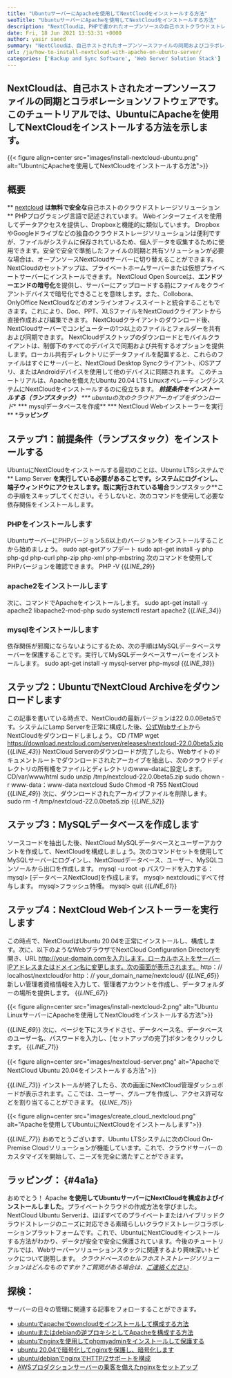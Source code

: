 ```yaml
---
title: "UbuntuサーバーにApacheを使用してNextCloudをインストールする方法" 
seoTitle: "UbuntuサーバーにApacheを使用してNextCloudをインストールする方法" 
description: "NextCloudは、PHPで書かれたオープンソースの自己ホストクラウドストレージソリューションです。この記事では、UbuntuにApacheを使用してNextCloudをインストールする方法を示します。" 
date: Fri, 18 Jun 2021 13:53:31 +0000
author: yasir saeed
summary: "NextCloudは、自己ホストされたオープンソースファイルの同期およびコラボレーションソフトウェアです。このチュートリアルでは、UbuntuにApacheを使用してNextCloudをインストールする方法を示します。" 
url: /ja/how-to-install-nextcloud-with-apache-on-ubuntu-server/
categories: ['Backup and Sync Software', 'Web Server Solution Stack']
---
```


## NextCloudは、自己ホストされたオープンソースファイルの同期とコラボレーションソフトウェアです。このチュートリアルでは、UbuntuにApacheを使用してNextCloudをインストールする方法を示します。

{{< figure align=center src="images/install-nextcloud-ubuntu.png" alt="UbuntnにApacheを使用してNextCloudをインストールする方法">}}


## **概要**
** [nextcloud][1] **は無料で安全な**自己ホストのクラウドストレージソリューション** PHPプログラミング言語で記述されています。 Webインターフェイスを使用してデータアクセスを提供し、Dropboxと機能的に類似しています。 DropboxやGoogleドライブなどの独自のクラウドストレージソリューションは便利ですが、ファイルがシステムに保存されているため、個人データを収集するために使用できます。安全で安全で準拠したファイルの同期と共有ソリューションが必要な場合は、オープンソースNextCloudサーバーに切り替えることができます。 NextCloudのセットアップは、プライベートホームサーバーまたは仮想プライベートサーバーにインストールできます。
NextCloud Open Sourceは、**エンドツーエンドの暗号化**を提供し、サーバーにアップロードする前にファイルをクライアントデバイスで暗号化できることを意味します。また、Collobora、OnlyOffice NextCloudなどのオンラインオフィススイートと統合することもできます。これにより、Doc、PPT、XLSファイルをNextCloudクライアントから直接作成および編集できます。 NextCloudクライアントのダウンロード後、NextCloudサーバーでコンピューターの1つ以上のファイルとフォルダーを共有および同期できます。 NextCloudデスクトップのダウンロードとモバイルクライアントは、制御下のすべてのデバイスで同期および共有するオプションを提供します。ローカル共有ディレクトリにデータファイルを配置すると、これらのファイルはすぐにサーバーと、NextCloud Desktop Syncクライアント、iOSアプリ、またはAndroidデバイスを使用して他のデバイスに同期されます。
このチュートリアルは、Apacheを備えたUbuntu 20.04 LTS LinuxオペレーティングシステムにNextCloudをインストールするのに役立ちます。
  ***前提条件をインストールする（ランプスタック）**
  *** ubuntuの次のクラウドアーカイブをダウンロード**
  *** mysqlデータベースを作成**
  *** NextCloud Webインストーラーを実行**
  ***ラッピング**

## ステップ1：前提条件（ランプスタック）をインストールする
UbuntuにNextCloudをインストールする最初のことは、Ubuntu LTSシステムで** Lamp Server **を実行している必要があることです。システムにログインし、端子ウィンドウにアクセスします。既に実行されている場合**ランプスタック**この手順をスキップしてください。そうしないと、次のコマンドを使用して必要な依存関係をインストールします。

### PHPをインストールします
UbuntuサーバーにPHPバージョン5.6以上のバージョンをインストールすることから始めましょう。
sudo apt-getアップデート
sudo apt-get install -y php php-gd php-curl php-zip php-xml php-mbstring
次のコマンドを使用してPHPバージョンを確認できます。
PHP -V
{{_LINE_29_}}

### apache2をインストールします
次に、コマンドでApacheをインストールします。
sudo apt-get install -y apache2 libapache2-mod-php
sudo systemctl restart apache2
{{_LINE_34_}}

### mysqlをインストールします
依存関係が邪魔にならないようにするため、次の手順はMySQLデータベースサーバーを保護することです。実行してMySQLデータベースサーバーをインストールします。
sudo apt-get install -y mysql-server php-mysql
{{_LINE_38_}}

## ステップ2：UbuntuでNextCloud Archiveをダウンロードします
この記事を書いている時点で、NextCloudの最新バージョンは22.0.0.0Beta5です。システムにLamp Serverを正常に構成した後、[公式Webサイト][2]からNextCloudをダウンロードしましょう。
CD /TMP
wget https://download.nextcloud.com/server/releases/nextcloud-22.0.0beta5.zip
{{_LINE_43_}}
NextCloud Serverのダウンロードが完了したら、Webサイトのドキュメントルートでダウンロードされたアーカイブを抽出し、次のクラウドディレクトリの所有権をファイルとディレクトリのwww-dataに設定します。
CD/var/www/html
sudo unzip /tmp/nextcloud-22.0.0beta5.zip
sudo chown -r www-data：www-data nextcloud
Sudo Chmod -R 755 NextCloud
{{_LINE_49_}}
次に、ダウンロードされたアーカイブファイルを削除します。
sudo rm -f /tmp/nextcloud-22.0.0beta5.zip
{{_LINE_52_}}

## ステップ3：MySQLデータベースを作成します
ソースコードを抽出した後、NextCloud MySQLデータベースとユーザーアカウントを作成して、NextCloudを構成しましょう。次のコマンドセットを使用してMySQLサーバーにログインし、NextCloudデータベース、ユーザー、MySQLコンソールから出口を作成します。
mysql -u root -p
パスワードを入力する：
mysql> [データベースNextCloud]を作成します。
mysql> nextcloudにすべて付与します。
mysql>フラッシュ特権。
mysql> quit
{{_LINE_61_}}

## ステップ4：NextCloud Webインストーラーを実行します
この時点で、NextCloudはUbuntu 20.04を正常にインストールし、構成します。次に、以下のようなWebブラウザでNextCloud Configuration Directoryを開き、URL http://your-domain.comを入力します。ローカルホストをサーバーIPアドレスまたはドメイン名に変更します。次の画面が表示されます。
http：// localhost/nextcloud/or http：// your_domain_name/nextcloud/
{{_LINE_65_}}
新しい管理者資格情報を入力して、管理者アカウントを作成し、データフォルダーの場所を提供します。
{{_LINE_67_}}

{{< figure align=center src="images/install-nextcloud-2.png" alt="Ubuntu LinuxサーバーにApacheを使用してNextCloudをインストールする方法">}}

{{_LINE_69_}}
次に、ページを下にスライドさせ、データベース名、データベースのユーザー名、パスワードを入力し、[セットアップの完了]ボタンをクリックします。
{{_LINE_71_}}

{{< figure align=center src="images/nextcloud-server.png" alt="ApacheでNextCloud Ubuntu 20.04をインストールする方法">}}

{{_LINE_73_}}
インストールが終了したら、次の画面にNextCloud管理ダッシュボードが表示されます。ここでは、ユーザー、グループを作成し、アクセス許可などを割り当てることができます。
{{_LINE_75_}}

{{< figure align=center src="images/create_cloud_nextcloud.png" alt="Apacheを使用してUbuntuにNextCloudをインストールします">}}

{{_LINE_77_}}
おめでとうございます、Ubuntu LTSシステムに次のCloud On-Premise Cloudソリューションが機能しています。これで、クラウドサーバーのカスタマイズを開始して、ニーズを完全に満たすことができます。

## **ラッピング：** {#4a1a}
おめでとう！ Apache **を使用してUbuntuサーバーにNextCloudを構成およびインストールしました**。プライベートクラウドの作成方法を学びました。 NextCloud Ubuntu Serverは、ほぼすべてのプライベートまたはハイブリッドクラウドストレージのニーズに対応できる素晴らしいクラウドストレージコラボレーションプラットフォームです。これで、UbuntuにNextCloudをインストールする方法がわかり、データが安全で安全に保護されています。今後のチュートリアルでは、Webサーバーソリューションスタックに関連するより興味深いトピックについて説明します。
_クラウドベースのセルフホストストレージソリューションはどんなものですか？ご質問がある場合は、[ご連絡ください][3] ._

## 探検：
サーバーの日々の管理に関連する記事をフォローすることができます。
  * [ubuntuでapacheでowncloudをインストールして構成する方法][4]
  * [ubuntuまたはdebianの逆プロキシとしてApacheを構成する方法][5]
  * [ubuntuでnginxを使用してphpmyadminをインストールして保護する][6]
  * [ubuntu 20.04で暗号化してnginxを保護し、暗号化します][7]
  * [ubuntu/debianでnginxでHTTP/2サポートを構成][8]
  * [AWSプロダクションサーバーの乗客を備えたnginxをセットアップ][9]

  
[1]: https://nextcloud.com/
[2]: https://nextcloud.com/install/
[3]: mailto:yasir.saeed@aspose.com
[4]: https://blog.containerize.com/backup-and-sync-software/how-to-install-and-configure-owncloud-with-apache-on-ubuntu/
[5]: https://blog.containerize.com/web-server-solution-stack/how-to-configure-apache-as-a-reverse-proxy-for-ubuntudebian/
[6]: https://blog.containerize.com/web-server-solution-stack/how-to-install-and-secure-phpmyadmin-with-nginx-on-ubuntu/
[7]: https://blog.containerize.com/web-server-solution-stack/how-to-secure-nginx-with-letsencrypt-on-ubuntu-20-04/
[8]: https://blog.containerize.com/web-server-solution-stack/how-to-configure-http2-support-in-nginx-on-ubuntudebian/
[9]: https://blog.containerize.com/web-server-solution-stack/how-to-setup-nginx-with-passenger-on-aws-production-server/
